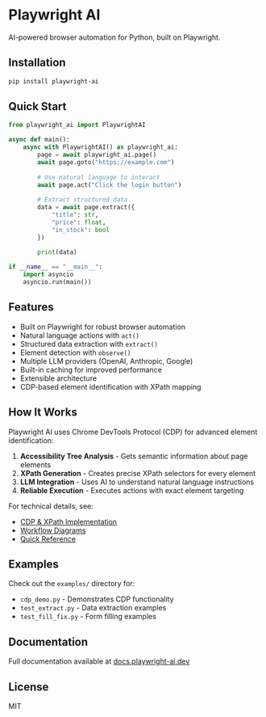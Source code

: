 # Playwright AI

AI-powered browser automation for Python, built on Playwright.

## Installation

```bash
pip install playwright-ai
```

## Quick Start

```python
from playwright_ai import PlaywrightAI

async def main():
    async with PlaywrightAI() as playwright_ai:
        page = await playwright_ai.page()
        await page.goto("https://example.com")
        
        # Use natural language to interact
        await page.act("Click the login button")
        
        # Extract structured data
        data = await page.extract({
            "title": str,
            "price": float,
            "in_stock": bool
        })
        
        print(data)

if __name__ == "__main__":
    import asyncio
    asyncio.run(main())
```

## Features

- Built on Playwright for robust browser automation
- Natural language actions with `act()`
- Structured data extraction with `extract()`
- Element detection with `observe()`
- Multiple LLM providers (OpenAI, Anthropic, Google)
- Built-in caching for improved performance
- Extensible architecture
- CDP-based element identification with XPath mapping

## How It Works

Playwright AI uses Chrome DevTools Protocol (CDP) for advanced element identification:

1. **Accessibility Tree Analysis** - Gets semantic information about page elements
2. **XPath Generation** - Creates precise XPath selectors for every element
3. **LLM Integration** - Uses AI to understand natural language instructions
4. **Reliable Execution** - Executes actions with exact element targeting

For technical details, see:
- [CDP & XPath Implementation](docs/CDP_XPATH_IMPLEMENTATION.md)
- [Workflow Diagrams](docs/CDP_WORKFLOW_DIAGRAM.md)
- [Quick Reference](docs/CDP_QUICK_REFERENCE.md)

## Examples

Check out the `examples/` directory for:
- `cdp_demo.py` - Demonstrates CDP functionality
- `test_extract.py` - Data extraction examples
- `test_fill_fix.py` - Form filling examples

## Documentation

Full documentation available at [docs.playwright-ai.dev](https://docs.playwright-ai.dev)

## License

MIT